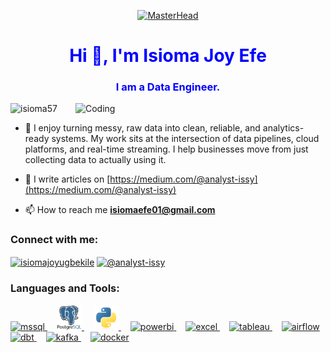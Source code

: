 <p align="center">
  <a href="https://rishavchanda.io">
    <img src="https://i.imgur.com/mE1QYe6.jpg" alt="MasterHead">
  </a>
</p>


<h1 align="center" style="color: blue;">Hi 👋, I'm Isioma Joy Efe</h1>
<h3 align="center" style="color: blue;">I am a Data Engineer.</h3>

<img align="right" alt="Coding" width="400" src="https://www.bgrafio.com/wp-content/uploads/2020/04/Animated-Explainer-Video-Bgrafio.gif">

<p align="left"> <img src="https://komarev.com/ghpvc/?username=isioma57&label=Profile%20views&color=0e75b6&style=flat" alt="isioma57" /> </p>

- 🔭 I enjoy turning messy, raw data into clean, reliable, and analytics-ready systems.
My work sits at the intersection of data pipelines, cloud platforms, and real-time streaming. I help businesses move from just collecting data to actually using it.

- 📝 I write articles on [https://medium.com/@analyst-issy](https://medium.com/@analyst-issy)

- 📫 How to reach me **isiomaefe01@gmail.com**

<h3 align="left">Connect with me:</h3>
<p align="left">
<a href="https://linkedin.com/in/isiomajoyugbekile" target="blank"><img align="center" src="https://raw.githubusercontent.com/rahuldkjain/github-profile-readme-generator/master/src/images/icons/Social/linked-in-alt.svg" alt="isiomajoyugbekile" height="30" width="40" /></a>
<a href="https://medium.com/@analyst-issy" target="blank"><img align="center" src="https://raw.githubusercontent.com/rahuldkjain/github-profile-readme-generator/master/src/images/icons/Social/medium.svg" alt="@analyst-issy" height="30" width="40" /></a>
</p>

<h3 align="left">Languages and Tools:</h3>
<p align="left"> 
    <a href="https://www.microsoft.com/en-us/sql-server" target="_blank" rel="noreferrer" style="margin-right: 15px;"> 
        <img src="https://www.svgrepo.com/show/303229/microsoft-sql-server-logo.svg" alt="mssql" width="40" height="40"/> 
    </a> 
    <a href="https://www.postgresql.org" target="_blank" rel="noreferrer" style="margin-right: 15px;"> 
        <img src="https://raw.githubusercontent.com/devicons/devicon/master/icons/postgresql/postgresql-original-wordmark.svg" alt="postgresql" width="40" height="40"/> 
    </a> 
    <a href="https://www.python.org" target="_blank" rel="noreferrer" style="margin-right: 15px;"> 
        <img src="https://raw.githubusercontent.com/devicons/devicon/master/icons/python/python-original.svg" alt="python" width="40" height="40"/> 
    </a>  
    <a href="https://powerbi.microsoft.com" target="_blank" rel="noreferrer" style="margin-right: 15px;">
        <img src="https://upload.wikimedia.org/wikipedia/commons/c/cf/New_Power_BI_Logo.svg" alt="powerbi" width="40" height="40"/>
    </a>   
    <a href="https://upload.wikimedia.org/wikipedia/commons/7/73/Microsoft_Excel_2013-2019_logo.svg" target="_blank" rel="noreferrer" style="margin-right: 15px;">
        <img src="https://upload.wikimedia.org/wikipedia/commons/7/73/Microsoft_Excel_2013-2019_logo.svg" alt="excel" width="40" height="40"/>
    </a>
    <a href="https://www.tableau.com/" target="_blank" rel="noreferrer" style="margin-right: 15px;">
        <img src="https://logos-world.net/wp-content/uploads/2021/10/Tableau-Logo.png" alt="tableau" width="40" height="40"/>
    </a>
    <a href="https://airflow.apache.org/" target="_blank" rel="noreferrer" style="margin-right: 15px;">
        <img src="https://www.pngitem.com/pimgs/m/401-4019613_air-flow-png-apache-airflow-logo-png-transparent.png" alt="airflow" width="40" height="40"/>
    </a>
    <a href="https://www.getdbt.com/" target="_blank" rel="noreferrer" style="margin-right: 15px;">
        <img src="https://logowik.com/content/uploads/images/dbt5596.jpg" alt="dbt" width="40" height="40"/>
    </a>
    <a href="https://kafka.apache.org/" target="_blank" rel="noreferrer" style="margin-right: 15px;">
        <img src="https://logowik.com/content/uploads/images/kafka8040.jpg" alt="kafka" width="40" height="40"/>
    </a>
    <a href="https://www.docker.com/" target="_blank" rel="noreferrer" style="margin-right: 15px;">
        <img src="https://logowik.com/content/uploads/images/301_docker.jpg" alt="docker" width="40" height="40"/>
    </a>
</p>
